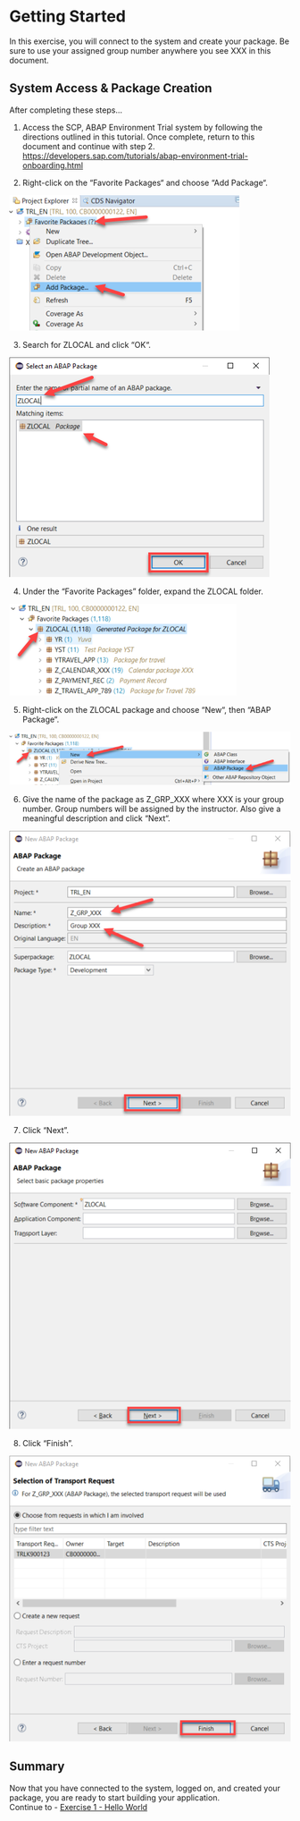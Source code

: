 # Getting Started

In this exercise, you will connect to the system and create your package. Be sure to use your assigned group number anywhere you see XXX in this document. 


## System Access & Package Creation

After completing these steps...

1.  Access the SCP, ABAP Environment Trial system by following the directions outlined in this tutorial. Once complete, return to this document and continue with step 2.  https://developers.sap.com/tutorials/abap-environment-trial-onboarding.html


2.	Right-click on the “Favorite Packages“ and choose “Add Package“.

![](/exercises/ex0/images/00_00_0020.png)

3.	Search for ZLOCAL and click “OK“.

![](/exercises/ex0/images/00_00_0030.png)

4.	Under the “Favorite Packages” folder, expand the ZLOCAL folder.  

![](/exercises/ex0/images/00_00_0040.png)

5.	Right-click on the ZLOCAL package and choose “New“, then “ABAP Package“. 

![](/exercises/ex0/images/00_00_0050.png)

6.	Give the name of the package as Z_GRP_XXX where XXX is your group number. Group numbers will be assigned by the instructor. Also give a meaningful description and click “Next“.

![](/exercises/ex0/images/00_00_0060.png)

7.	Click “Next”.

![](/exercises/ex0/images/00_00_0070.png)

8.	Click “Finish”.

![](/exercises/ex0/images/00_00_0080.png)


## Summary

Now that you have connected to the system, logged on, and created your package, you are ready to start building your application.  
Continue to - [Exercise 1 - Hello World](../ex1/README.MD)